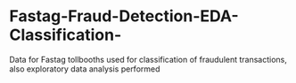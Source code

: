 # Fastag-Fraud-Detection-EDA-Classification-
Data for Fastag tollbooths used for classification of fraudulent transactions, also exploratory data analysis performed
